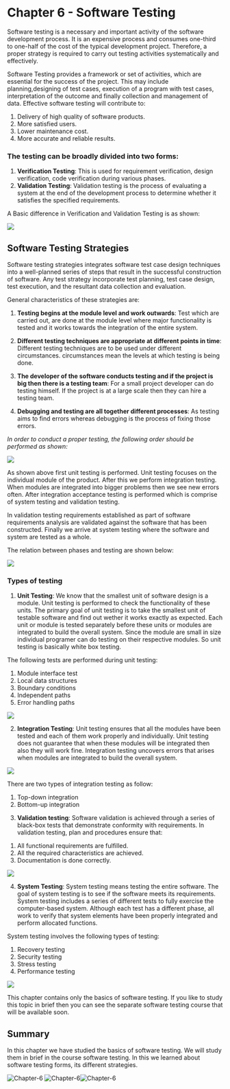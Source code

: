 # Chapter 6 - Software Testing

Software testing is a necessary and important activity of the software development process. It is an expensive process and consumes one-third to one-half of the cost of the typical development project. Therefore, a proper strategy is required to carry out testing activities systematically and effectively.

Software Testing provides a framework or set of activities, which are essential for the success of the project. This may include planning,designing of test cases, execution of a program with test cases, interpretation of the outcome and finally collection and management of data. Effective software testing will contribute to:
1. Delivery of high quality of software products.
2. More satisfied users.
3. Lower maintenance cost.
4. More accurate and reliable results.

### The testing can be broadly divided into two forms:
1. **Verification Testing**: This is used for requirement verification, design verification, code verification during various phases.
2. **Validation Testing**: Validation testing is the process of evaluating a system at the end of the development process to determine whether it satisfies the specified requirements.

A Basic difference in Verification and Validation Testing is as shown:

<img src="https://cdn.softwaretestinghelp.com/wp-content/qa/uploads/2019/07/Verification-Vs-Validation.jpg" height="" width="">

## Software Testing Strategies
Software testing strategies integrates software test case design techniques into a well-planned series of steps that result in the successful construction of software. Any test strategy incorporate test planning, test case design, test execution, and the resultant data collection and evaluation.

 General characteristics of these strategies are:

1. **Testing begins at the module level and work outwards**: Test which are carried out, are done at the module level where major functionality is tested and it works towards the integration of the entire system.

2. **Different testing techniques are appropriate at different points in time**: Different testing techniques are to be used under different circumstances. circumstances mean the levels at which testing is being done.

3. **The developer of the software conducts testing and if the project is big then there is a testing team**: For a small project developer can do testing himself. If the project is at a large scale then they can hire a testing team.

4. **Debugging and testing are all together different processes**: As testing aims to find errors whereas debugging is the process of fixing those errors.

*In order to conduct a proper testing, the following order should be performed as shown:*

<img src="https://www.guru99.com/images/1/System-Testing.png" height="" width="">

As shown above first unit testing is performed. Unit testing focuses on the individual module of the product. After this we perform integration testing. When modules are integrated into bigger problems then we see new errors often. After integration acceptance testing is performed which is comprise of system testing and validation testing.     

In validation testing requirements established as part of software requirements analysis are validated against the software that has been constructed. Finally we arrive at system testing where the software and system are tested as a whole.

The relation between phases and testing are shown below:

<img src="https://www.researchgate.net/publication/267723600/figure/fig2/AS:668917076877320@1536493667544/The-relationship-between-project-development-and-testing-phases-4.png" height="" width="">

### Types of testing

1. **Unit Testing**: 
We know that the smallest unit of software design is a module. Unit testing is performed to check the functionality of these units. The primary goal of unit testing is to take the smallest unit of testable software and find out wether it works exactly as expected. Each unit or module is tested separately before these units or modules are integrated to build the overall system. Since the module are small in size individual programer can do testing on their respective modules. So unit testing is basically white box testing.

The following tests are performed during unit testing:
1. Module interface test
2. Local data structures
3. Boundary conditions
4. Independent paths
5. Error handling paths

<img src="https://prepinsta.com/wp-content/uploads/2019/07/Unit-Testing.png" height="" width="">

2) **Integration Testing**: Unit testing ensures that all the modules have been tested and each of them work  properly and individually. Unit testing does not guarantee that when these modules will be integrated then also they will work fine. Integration testing uncovers errors that arises when modules are integrated to build the overall system.

<img src="https://kithnkin0508.files.wordpress.com/2017/05/what-is-integrationtesting.png" height="" width="">

There are two types of integration testing as follow:
1. Top-down integration
2. Bottom-up integration

3) **Validation testing**: Software validation is achieved through a series of black-box tests that demonstrate conformity with requirements. In validation testing, plan and procedures ensure that:
1. All functional requirements are fulfilled.
2. All the required characteristics are achieved.
3. Documentation is done correctly. 

<img src="https://www.professionalqa.com/assets/images/v-model.png" height="" width="">


4) **System Testing**: System testing means testing the entire software. The goal of system testing is to see if the software meets its requirements. System testing includes a series of different tests to fully exercise the computer-based system. Although each test has a different phase, all work to verify that system elements have been properly integrated and perform allocated functions.

System testing involves the following types of testing:
1. Recovery testing 
2. Security testing
3. Stress testing
4. Performance testing

<img src="https://cdn.educba.com/academy/wp-content/uploads/2019/05/Types-of-System-Testing-3.png" height="" width="">


This chapter contains only the basics of software testing. If you like to study this topic in brief then you can see the separate software testing course that will be available soon.

## Summary

In this chapter we have studied the basics of software testing. We will study them in brief in the course software testing. In this we learned about software testing forms, its different strategies.


 ![Chapter-6](https://img.shields.io/static/v1?label=Finished&message=Software-Testing&color=red) ![Chapter-6](https://img.shields.io/static/v1?label=Source&message=&color==orange)![Chapter-6](https://img.shields.io/static/v1?label=PRs&message=Welcome&color=blue)

